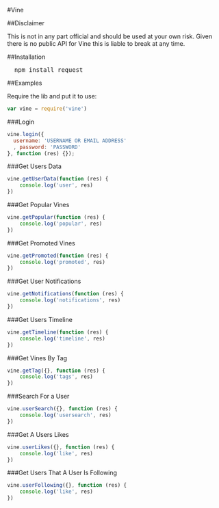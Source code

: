 #Vine

##Disclaimer

This is not in any part official and should be used at your own risk. Given there is no public API for Vine this is liable to break at any time.

##Installation

<pre>
  npm install request
</pre>

##Examples

Require the lib and put it to use:

```javascript
var vine = require('vine')
```

###Login

```javascript
vine.login({
  username: 'USERNAME OR EMAIL ADDRESS'
  , password: 'PASSWORD'
}, function (res) {});
```

###Get Users Data

```javascript
vine.getUserData(function (res) {
	console.log('user', res)
})
```

###Get Popular Vines

```javascript
vine.getPopular(function (res) {
	console.log('popular', res)
})
```

###Get Promoted Vines

```javascript
vine.getPromoted(function (res) {
	console.log('promoted', res)
})
```

###Get User Notifications

```javascript
vine.getNotifications(function (res) {
	console.log('notifications', res)
})
```

###Get Users Timeline

```javascript
vine.getTimeline(function (res) {
	console.log('timeline', res)
})
```

###Get Vines By Tag

```javascript
vine.getTag({}, function (res) {
	console.log('tags', res)
})
```

###Search For a User

```javascript
vine.userSearch({}, function (res) {
	console.log('usersearch', res)
})
```

###Get A Users Likes

```javascript
vine.userLikes({}, function (res) {
	console.log('like', res)
})
```

###Get Users That A User Is Following

```javascript
vine.userFollowing({}, function (res) {
	console.log('like', res)
})
```